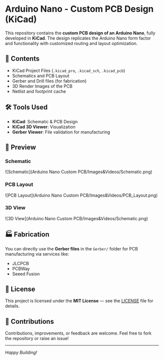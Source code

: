 # Arduino Nano - Custom PCB Design (KiCad)

This repository contains the **custom PCB design of an Arduino Nano**, fully developed in **KiCad**. The design replicates the Arduino Nano form factor and functionality with customized routing and layout optimization.

## 📂 Contents

- KiCad Project Files (`.kicad_pro`, `.kicad_sch`, `.kicad_pcb`)
- Schematics and PCB Layout
- Gerber and Drill files (for fabrication)
- 3D Render Images of the PCB
- Netlist and footprint cache

## 🛠 Tools Used

- **KiCad**: Schematic & PCB Design
- **KiCad 3D Viewer**: Visualization
- **Gerber Viewer**: File validation for manufacturing

## 📸 Preview

### Schematic
![Schematic](Arduino Nano Custom PCB/Images&Videos/Schematic.png)

### PCB Layout
![PCB Layout](Arduino Nano Custom PCB/Images&Videos/PCB_Layout.png)

### 3D View
![3D View](Arduino Nano Custom PCB/Images&Videos/Schematic.png)

## 🏭 Fabrication
You can directly use the **Gerber files** in the `Gerber/` folder for PCB manufacturing via services like:
- JLCPCB
- PCBWay
- Seeed Fusion

## 📜 License
This project is licensed under the **MIT License** — see the [LICENSE](LICENSE) file for details.

## 🤝 Contributions
Contributions, improvements, or feedback are welcome. Feel free to fork the repository or raise an issue!

---

*Happy Building!*
